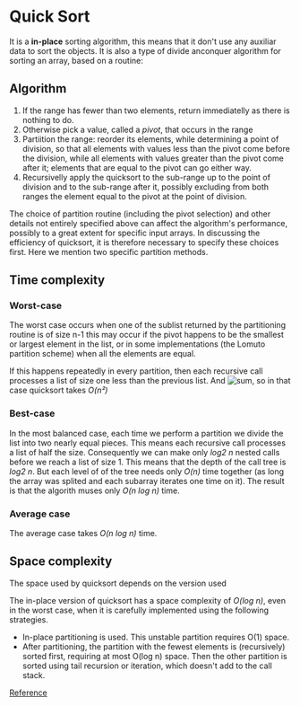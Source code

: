 # Quick Sort

It is a **in-place** sorting algorithm, this means that it don't use any auxiliar data to sort the objects. It is also a type of divide anconquer algorithm for sorting an array, based on a routine:

## Algorithm

1. If the range has fewer than two elements, return immediatelly as there is nothing to do.
2. Otherwise pick a value, called a *pivot*, that occurs in the range
3. Partiition the range: reorder its elements, while determining a point of division, so that all elements with values less than the pivot come before the division, while all elements with values greater than the pivot come after it; elements that are equal to the pivot can go either way.
4. Recursivelly apply the quicksort to the sub-range up to the point of division and to the sub-range after it, possibly excluding from both ranges the element equal to the pivot at the point of division.

The choice of partition routine (including the pivot selection) and other details not entirely specified above can affect the algorithm's performance, possibly to a great extent for specific input arrays. In discussing the efficiency of quicksort, it is therefore necessary to specify these choices first. Here we mention two specific partition methods.

## Time complexity

### Worst-case

The worst case occurs when one of the sublist returned by the partitioning routine is of size n-1 this may occur if the pivot happens to be the smallest or largest element in the list, or in some implementations (the Lomuto partition scheme) when all the elements are equal.

If this happens repeatedly in every partition, then each recursive call processes a list of size one less than the previous list. And ![sum](https://wikimedia.org/api/rest_v1/media/math/render/svg/8829d4203c5b6319b5752064f10812e9aa8e3b20), so in that case quicksort takes *O(n²)*

### Best-case

In the most balanced case, each time we perform a partition we divide the list into two nearly equal pieces. This means each recursive call processes a list of half the size. Consequently we can make only *log2 n* nested calls before we reach a list of size 1. This means that the depth of the call tree is *log2 n*. But each level of of the tree needs only *O(n)* time together (as long the array was splited and each subarray iterates one time on it). The result is that the algorith muses only *O(n log n)* time.

### Average case

The average case takes *O(n log n)* time.

## Space complexity

The space used by quicksort depends on the version used

The in-place version of quicksort has a space complexity of *O(log n)*, even in the worst case, when it is carefully implemented using the following strategies.

- In-place partitioning is used. This unstable partition requires O(1) space.
- After partitioning, the partition with the fewest elements is (recursively) sorted first, requiring at most O(log n) space. Then the other partition is sorted using tail recursion or iteration, which doesn't add to the call stack.

[Reference](https://en.wikipedia.org/wiki/Quicksort)
